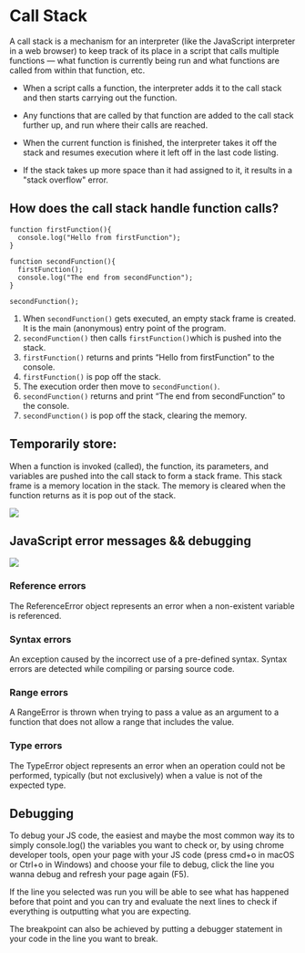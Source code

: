 # Call Stack

A call stack is a mechanism for an interpreter (like the JavaScript interpreter in a web browser) to keep track of its place in a script that calls multiple functions — what function is currently being run and what functions are called from within that function, etc.

* When a script calls a function, the interpreter adds it to the call stack and then starts carrying out the function.

* Any functions that are called by that function are added to the call stack further up, and run where their calls are reached.

* When the current function is finished, the interpreter takes it off the stack and resumes execution where it left off in the last code listing.

* If the stack takes up more space than it had assigned to it, it results in a "stack overflow" error.

## How does the call stack handle function calls?

```
function firstFunction(){
  console.log("Hello from firstFunction");
}

function secondFunction(){
  firstFunction();
  console.log("The end from secondFunction");
}

secondFunction();
```

1. When `secondFunction()` gets executed, an empty stack frame is created. It is the main (anonymous) entry point of the program.
2. `secondFunction()` then calls `firstFunction()`which is pushed into the stack.
3. `firstFunction()` returns and prints “Hello from firstFunction” to the console.
4. `firstFunction()` is pop off the stack.
5. The execution order then move to `secondFunction()`.
6. `secondFunction()` returns and print “The end from secondFunction” to the console.
7. `secondFunction()` is pop off the stack, clearing the memory.


## Temporarily store:

When a function is invoked (called), the function, its parameters, and variables are pushed into the call stack to form a stack frame. This stack frame is a memory location in the stack. The memory is cleared when the function returns as it is pop out of the stack.

![](https://cdn-media-1.freecodecamp.org/images/QgR2uIk7tW0YNz0Xm8g0jAPeRFI0e4sCejsv)

## JavaScript error messages && debugging

![](https://miro.medium.com/max/2100/1*LHpmsxV3f2znpxhuAFuIqA.png)

### Reference errors

The ReferenceError object represents an error when a non-existent variable is referenced.

### Syntax errors

An exception caused by the incorrect use of a pre-defined syntax. Syntax errors are detected while compiling or parsing source code.

### Range errors

A RangeError is thrown when trying to pass a value as an argument to a function that does not allow a range that includes the value.

### Type errors


The TypeError object represents an error when an operation could not be performed, typically (but not exclusively) when a value is not of the expected type.


## Debugging

To debug your JS code, the easiest and maybe the most common way its to simply console.log() the variables you want to check or, by using chrome developer tools, open your page with your JS code (press cmd+o in macOS or Ctrl+o in Windows) and choose your file to debug, click the line you wanna debug and refresh your page again (F5).

If the line you selected was run you will be able to see what has happened before that point and you can try and evaluate the next lines to check if everything is outputting what you are expecting.

The breakpoint can also be achieved by putting a debugger statement in your code in the line you want to break.
